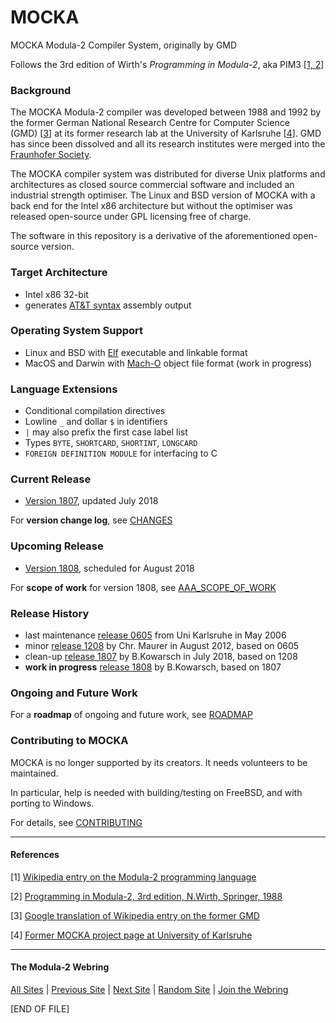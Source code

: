 # MOCKA
MOCKA Modula-2 Compiler System, originally by GMD

Follows the 3rd edition of Wirth's *Programming in Modula-2*, aka PIM3&nbsp;[[1, 2](./README.md#references)]

### Background

The MOCKA Modula-2 compiler was developed between 1988 and 1992 by the former German
National Research Centre for Computer Science (GMD)&nbsp;[[3](./README.md#references)] at
its former research lab at the University of Karlsruhe&nbsp;[[4](./README.md#references)].
GMD has since been dissolved and all its research institutes were merged into the
[Fraunhofer Society](https://www.fraunhofer.de/en.html).

The MOCKA compiler system was distributed for diverse Unix platforms and architectures
as closed source commercial software and included an industrial strength optimiser. The
Linux and BSD version of MOCKA with a back end for the Intel&nbsp;x86 architecture but without
the optimiser was released open-source under GPL licensing free of charge.

The software in this repository is a derivative of the aforementioned open-source version.

### Target Architecture
* Intel x86 32-bit
* generates [AT&T syntax](https://en.wikipedia.org/wiki/X86_assembly_language#Syntax) assembly output

### Operating System Support
* Linux and BSD with [Elf](https://en.wikipedia.org/wiki/Executable_and_Linkable_Format) executable and linkable format
* MacOS and Darwin with [Mach-O](https://en.wikipedia.org/wiki/Mach-O) object file format (work in progress)

### Language Extensions
* Conditional compilation directives
* Lowline `_` and dollar `$` in identifiers
* `|` may also prefix the first case label list
* Types `BYTE`, `SHORTCARD`, `SHORTINT`, `LONGCARD`
* `FOREIGN DEFINITION MODULE` for interfacing to C

### Current Release
* [Version 1807](https://github.com/trijezdci/MOCKA/blob/master/ver1807), updated July 2018

For **version change log**, see [CHANGES](https://github.com/trijezdci/MOCKA/blob/master/ver1807/CHANGES.md)

### Upcoming Release
* [Version 1808](https://github.com/trijezdci/MOCKA/blob/master/ver1808), scheduled for August 2018

For **scope of work** for version 1808, see [AAA_SCOPE_OF_WORK](https://github.com/trijezdci/MOCKA/blob/master/ver1808/AAA_SCOPE_OF_WORK.md)

### Release History
* last maintenance [release 0605](http://www.info.uni-karlsruhe.de/projects.php/id=37) from Uni Karlsruhe in May 2006
* minor [release 1208](http://lwb.mi.fu-berlin.de/inf/mocka/installation.shtml) by Chr. Maurer in August 2012, based on 0605
* clean-up [release 1807](https://github.com/trijezdci/MOCKA/blob/master/ver1807) by B.Kowarsch in July 2018, based on 1208
* **work in progress** [release 1808](https://github.com/trijezdci/MOCKA/blob/master/ver1808) by B.Kowarsch, based on 1807

### Ongoing and Future Work

For a **roadmap** of ongoing and future work, see [ROADMAP](./ROADMAP.md)

### Contributing to MOCKA

MOCKA is no longer supported by its creators. It needs volunteers to be maintained.

In particular, help is needed with building/testing on FreeBSD, and with porting to Windows.

For details, see [CONTRIBUTING](./CONTRIBUTING.md)

___

#### References
[1] [Wikipedia entry on the Modula-2 programming language](https://en.wikipedia.org/wiki/Modula-2)

[2] [Programming in Modula-2, 3rd edition, N.Wirth, Springer, 1988](https://www.springer.com/us/book/9783642835674)

[3] [Google translation of Wikipedia entry on the former GMD](https://translate.google.co.jp/translate?hl=en&sl=de&u=https://de.wikipedia.org/wiki/GMD-Forschungszentrum_Informationstechnik&prev=search)

[4] [Former MOCKA project page at University of Karlsruhe](http://www.info.uni-karlsruhe.de/projects.php/id=37&lang=en)

___

#### The Modula-2 Webring

[All Sites](http://www.modulaware.com/m2wr/?ring=modula2&id=1&m=hub) |
[Previous Site](http://www.modulaware.com/m2wr/?ring=modula2&id=1&m=prev) |
[Next Site](http://www.modulaware.com/m2wr/?ring=modula2&id=1&m=next) |
[Random Site](http://www.modulaware.com/m2wr/?ring=modula2&id=1&m=random) |
[Join the Webring](http://www.modulaware.com/m2wr/?ring=modula2&m=addsite)

\[END OF FILE\]
